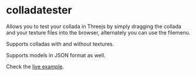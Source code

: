 # colladatester

Allows you to test your collada in Threejs by simply dragging the collada and your texture files into the browser, alternately you can use the filemenu.

Supports colladas with and without textures.

Supports models in JSON format as well.


Check the [live example](https://abudaan.github.io/colladatester).

